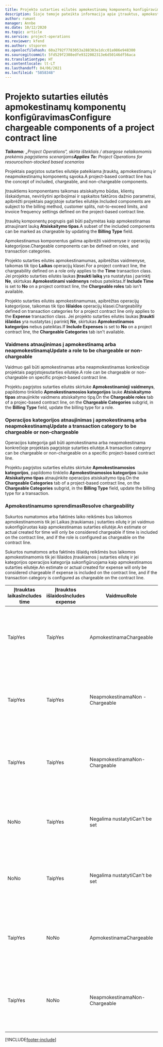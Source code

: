 ```yaml
---
title: Projekto sutarties eilutės apmokestinamų komponentų konfigūravimas
description: Šioje temoje pateikta informacija apie įtrauktus, apmokestinamus ir neapmokestinamus komponentus sutarties eilutėse.
author: rumant
manager: Annbe
ms.date: 10/12/2020
ms.topic: article
ms.service: project-operations
ms.reviewer: kfend
ms.author: stsporen
ms.openlocfilehash: 60a2792f7783053a288303e1dcc01a986e948300
ms.sourcegitcommit: 5fd529f2308edfe9322082313e6d50146df56aca
ms.translationtype: HT
ms.contentlocale: lt-LT
ms.lasthandoff: 04/06/2021
ms.locfileid: "5858348"
---
```

# <a name="configure-chargeable-components-of-a-project-contract-line"></a><span data-ttu-id="5deca-103">Projekto sutarties eilutės apmokestinamų komponentų konfigūravimas</span><span class="sxs-lookup"><span data-stu-id="5deca-103">Configure chargeable components of a project contract line</span></span>

<span data-ttu-id="5deca-104">_**Taikoma:** „Project Operations“, skirta ištekliais / atsargose nelaikomomis prekėmis pagrįstiems scenarijams_</span><span class="sxs-lookup"><span data-stu-id="5deca-104">_**Applies To:** Project Operations for resource/non-stocked based scenarios_</span></span>

<span data-ttu-id="5deca-105">Projektais pagrįstos sutarties eilutėje pateikiama įtrauktų, apmokestinamų ir neapmokestinamų komponentų sąvoka.</span><span class="sxs-lookup"><span data-stu-id="5deca-105">A project-based contract line has the concept of included, chargeable, and non-chargeable components.</span></span>

<span data-ttu-id="5deca-106">Įtrauktiems komponentams taikomas atsiskaitymo būdas, klientų išskaidymas, neviršytini apribojimai ir sąskaitos faktūros dažnio parametrai, apibrėžti projektais pagrįstoje sutarties eilutėje.</span><span class="sxs-lookup"><span data-stu-id="5deca-106">Included components are subject to the billing method, customer splits, not-to-exceed limits, and invoice frequency settings defined on the project-based contract line.</span></span>

<span data-ttu-id="5deca-107">Įtrauktų komponentų pogrupis gali būti pažymėtas kaip apmokestinamas atnaujinant lauką **Atsiskaitymo tipas**.</span><span class="sxs-lookup"><span data-stu-id="5deca-107">A subset of the included components can be marked as chargeable by updating the **Billing Type** field.</span></span>

<span data-ttu-id="5deca-108">Apmokestinamus komponentus galima apibrėžti vaidmenyse ir operacijų kategorijose.</span><span class="sxs-lookup"><span data-stu-id="5deca-108">Chargeable components can be defined on roles, and transaction categories.</span></span>

<span data-ttu-id="5deca-109">Projekto sutarties eilutės apmokestinamumas, apibrėžtas vaidmenyse, taikomas tik tipo **Laikas** operacijų klasei.</span><span class="sxs-lookup"><span data-stu-id="5deca-109">For a project contract line, the chargeability defined on a role only applies to the **Time** transaction class.</span></span> <span data-ttu-id="5deca-110">Jei projekto sutarties eilutės laukas **Įtraukti laiką** yra nustatytas į parinktį **Ne**, skirtukas **Apmokestinami vaidmenys** nebus pateiktas.</span><span class="sxs-lookup"><span data-stu-id="5deca-110">If **Include Time** is set to **No** on a project contract line, the **Chargeable roles** tab isn't available.</span></span>

<span data-ttu-id="5deca-111">Projekto sutarties eilutės apmokestinamumas, apibrėžtas operacijų kategorijose, taikomas tik tipo **Išlaidos** operacijų klasei.</span><span class="sxs-lookup"><span data-stu-id="5deca-111">Chargeability defined on transaction categories for a project contract line only applies to the **Expense** transaction class.</span></span> <span data-ttu-id="5deca-112">Jei projekto sutarties eilutės laukas **Įtraukti išlaidas** yra nustatytas į parinktį **Ne**, skirtukas **Apmokestinamos kategorijos** nebus pateiktas.</span><span class="sxs-lookup"><span data-stu-id="5deca-112">If **Include Expenses** is set to **No** on a project contract line, the **Chargeable Categories** tab isn't available.</span></span>

### <a name="update-a-role-to-be-chargeable-or-non-chargeable"></a><span data-ttu-id="5deca-113">Vaidmens atnaujinimas į apmokestinamą arba neapmokestinamą</span><span class="sxs-lookup"><span data-stu-id="5deca-113">Update a role to be chargeable or non-chargeable</span></span>

<span data-ttu-id="5deca-114">Vaidmuo gali būti apmokestinamas arba neapmokestinamas konkrečioje projektais pagrįstojesutarties eilutėje.</span><span class="sxs-lookup"><span data-stu-id="5deca-114">A role can be chargeable or non-chargeable on specific project-based contract line.</span></span>

<span data-ttu-id="5deca-115">Projektu pagrįstos sutarties eilutės skirtuke **Apmokestinamieji vaidmenys**, papildomo tinklelio **Apmokestinamosios kategorijos** lauke **Atsiskaitymo tipas** atnaujinkite vaidmens atsiskaitymo tipą.</span><span class="sxs-lookup"><span data-stu-id="5deca-115">On the **Chargeable roles** tab of a projec-based contract line, on the **Chargeable Categories** subgrid, in the **Billing Type** field, update the billing type for a role.</span></span>

### <a name="update-a-transaction-category-to-be-chargeable-or-non-chargeable"></a><span data-ttu-id="5deca-116">Operacijos kategorijos atnaujinimas į apmokestinamą arba neapmokestinamą</span><span class="sxs-lookup"><span data-stu-id="5deca-116">Update a transaction category to be chargeable or non-chargeable</span></span>

<span data-ttu-id="5deca-117">Operacijos kategorija gali būti apmokestinama arba neapmokestinama konkrečioje projektais pagrįstoje sutarties eilutėje.</span><span class="sxs-lookup"><span data-stu-id="5deca-117">A transaction category can be chargeable or non-chargeable on a specific project-based contract line.</span></span>

<span data-ttu-id="5deca-118">Projektu pagrįstos sutarties eilutės skirtuke **Apmokestinamosios kategorijos**, papildomo tinklelio **Apmokestinamosios kategorijos** lauke **Atsiskaitymo tipas** atnaujinkite operacijos atsiskaitymo tipą.</span><span class="sxs-lookup"><span data-stu-id="5deca-118">On the **Chargeable Categories** tab of a project-based contract line, on the **Chargeable Categories** subgrid, in the **Billing Type** field, update the billing type for a transaction.</span></span>

### <a name="resolve-chargeability"></a><span data-ttu-id="5deca-119">Apmokestinamumo sprendimas</span><span class="sxs-lookup"><span data-stu-id="5deca-119">Resolve chargeability</span></span>

<span data-ttu-id="5deca-120">Sukurtos numatomos arba faktinės laiko reikšmės bus laikomos apmokestinamomis tik jei Laikas įtraukiamas į sutarties eilutę ir jei vaidmuo sukonfigūruotas kaip apmokestinamas sutarties eilutėje.</span><span class="sxs-lookup"><span data-stu-id="5deca-120">An estimate or actual created for time will only be considered chargeable if time is included on the contract line, and if the role is configured as chargeable on the contract line.</span></span>

<span data-ttu-id="5deca-121">Sukurtos numatomos arba faktinės išlaidų reikšmės bus laikomos apmokestinamomis tik jei Išlaidos įtraukiamos į sutarties eilutę ir jei kategorijos operacijos kategorija sukonfigūruojama kaip apmokestinamos sutarties eilutėje.</span><span class="sxs-lookup"><span data-stu-id="5deca-121">An estimate or actual created for expense will only be considered chargeable if expense is included on the contract line, and if the transaction category is configured as chargeable on the contract line.</span></span>

| <span data-ttu-id="5deca-122">Įtrauktas laikas</span><span class="sxs-lookup"><span data-stu-id="5deca-122">Includes time</span></span> | <span data-ttu-id="5deca-123">Įtrauktos išlaidos</span><span class="sxs-lookup"><span data-stu-id="5deca-123">Includes expense</span></span> | <span data-ttu-id="5deca-124">Vaidmuo</span><span class="sxs-lookup"><span data-stu-id="5deca-124">Role</span></span> | <span data-ttu-id="5deca-125">Kategorija.</span><span class="sxs-lookup"><span data-stu-id="5deca-125">Category</span></span> | <span data-ttu-id="5deca-126">Užduotis</span><span class="sxs-lookup"><span data-stu-id="5deca-126">Task</span></span> |
| --- | --- | --- | --- | --- |
| <span data-ttu-id="5deca-127">Taip</span><span class="sxs-lookup"><span data-stu-id="5deca-127">Yes</span></span> | <span data-ttu-id="5deca-128">Taip</span><span class="sxs-lookup"><span data-stu-id="5deca-128">Yes</span></span> | <span data-ttu-id="5deca-129">Apmokestinama</span><span class="sxs-lookup"><span data-stu-id="5deca-129">Chargeable</span></span> | <span data-ttu-id="5deca-130">Apmokestinama</span><span class="sxs-lookup"><span data-stu-id="5deca-130">Chargeable</span></span> | <span data-ttu-id="5deca-131">Atsiskaitymas pagal faktinį laiką: Apmokestinamas</span><span class="sxs-lookup"><span data-stu-id="5deca-131">Billing on a time actual: Chargeable</span></span> </br><span data-ttu-id="5deca-132">Atsiskaitymas pagal faktines išlaidas: Apmokestinamas</span><span class="sxs-lookup"><span data-stu-id="5deca-132">Billing type on an expense actual: Chargeable</span></span> |
| <span data-ttu-id="5deca-133">Taip</span><span class="sxs-lookup"><span data-stu-id="5deca-133">Yes</span></span> | <span data-ttu-id="5deca-134">Taip</span><span class="sxs-lookup"><span data-stu-id="5deca-134">Yes</span></span> | <span data-ttu-id="5deca-135">Neapmokestinama</span><span class="sxs-lookup"><span data-stu-id="5deca-135">Non - Chargeable</span></span> | <span data-ttu-id="5deca-136">Apmokestinama</span><span class="sxs-lookup"><span data-stu-id="5deca-136">Chargeable</span></span> | <span data-ttu-id="5deca-137">Atsiskaitymas pagal faktinį laiką: Neapmokestinamas</span><span class="sxs-lookup"><span data-stu-id="5deca-137">Billing on a time actual: Non-Chargeable</span></span> </br><span data-ttu-id="5deca-138">Atsiskaitymas pagal faktines išlaidas: Apmokestinamas</span><span class="sxs-lookup"><span data-stu-id="5deca-138">Billing type on an expense actual: Chargeable</span></span> |
| <span data-ttu-id="5deca-139">Taip</span><span class="sxs-lookup"><span data-stu-id="5deca-139">Yes</span></span> | <span data-ttu-id="5deca-140">Taip</span><span class="sxs-lookup"><span data-stu-id="5deca-140">Yes</span></span> | <span data-ttu-id="5deca-141">Neapmokestinama</span><span class="sxs-lookup"><span data-stu-id="5deca-141">Non-Chargeable</span></span> | <span data-ttu-id="5deca-142">Neapmokestinama</span><span class="sxs-lookup"><span data-stu-id="5deca-142">Non-Chargeable</span></span> | <span data-ttu-id="5deca-143">Atsiskaitymas pagal faktinį laiką: Neapmokestinamas</span><span class="sxs-lookup"><span data-stu-id="5deca-143">Billing on a time actual: Non-Chargeable</span></span> </br><span data-ttu-id="5deca-144">Atsiskaitymas pagal faktines išlaidas: Neapmokestinamas</span><span class="sxs-lookup"><span data-stu-id="5deca-144">Billing type on an expense actual: Non-Chargeable</span></span> |
| <span data-ttu-id="5deca-145">No</span><span class="sxs-lookup"><span data-stu-id="5deca-145">No</span></span> | <span data-ttu-id="5deca-146">Taip</span><span class="sxs-lookup"><span data-stu-id="5deca-146">Yes</span></span> | <span data-ttu-id="5deca-147">Negalima nustatyti</span><span class="sxs-lookup"><span data-stu-id="5deca-147">Can't be set</span></span> | <span data-ttu-id="5deca-148">Apmokestinama</span><span class="sxs-lookup"><span data-stu-id="5deca-148">Chargeable</span></span> | <span data-ttu-id="5deca-149">Atsiskaitymas pagal faktinį laiką: Nėra</span><span class="sxs-lookup"><span data-stu-id="5deca-149">Billing on a time actual: Not available</span></span> </br><span data-ttu-id="5deca-150">Atsiskaitymas pagal faktines išlaidas: Apmokestinamas</span><span class="sxs-lookup"><span data-stu-id="5deca-150">Billing type on an expense actual:Chargeable</span></span> |
| <span data-ttu-id="5deca-151">No</span><span class="sxs-lookup"><span data-stu-id="5deca-151">No</span></span> | <span data-ttu-id="5deca-152">Taip</span><span class="sxs-lookup"><span data-stu-id="5deca-152">Yes</span></span> | <span data-ttu-id="5deca-153">Negalima nustatyti</span><span class="sxs-lookup"><span data-stu-id="5deca-153">Can't be set</span></span> | <span data-ttu-id="5deca-154">Neapmokestinama</span><span class="sxs-lookup"><span data-stu-id="5deca-154">Non-Chargeable</span></span> | <span data-ttu-id="5deca-155">Atsiskaitymas pagal faktinį laiką: Nėra</span><span class="sxs-lookup"><span data-stu-id="5deca-155">Billing on a time actual: Not available</span></span> </br><span data-ttu-id="5deca-156">Atsiskaitymas pagal faktines išlaidas: Neapmokestinamas</span><span class="sxs-lookup"><span data-stu-id="5deca-156">Billing type on an expense actual: Non-chargeable</span></span> |
| <span data-ttu-id="5deca-157">Taip</span><span class="sxs-lookup"><span data-stu-id="5deca-157">Yes</span></span> | <span data-ttu-id="5deca-158">No</span><span class="sxs-lookup"><span data-stu-id="5deca-158">No</span></span> | <span data-ttu-id="5deca-159">Apmokestinama</span><span class="sxs-lookup"><span data-stu-id="5deca-159">Chargeable</span></span> | <span data-ttu-id="5deca-160">Negalima nustatyti</span><span class="sxs-lookup"><span data-stu-id="5deca-160">Can't be set</span></span> | <span data-ttu-id="5deca-161">Atsiskaitymas pagal faktinį laiką: Apmokestinamas</span><span class="sxs-lookup"><span data-stu-id="5deca-161">Billing on a time actual: Chargeable</span></span> </br><span data-ttu-id="5deca-162">Atsiskaitymas pagal faktines išlaidas: Nėra</span><span class="sxs-lookup"><span data-stu-id="5deca-162">Billing type on an expense actual: Not available</span></span> |
| <span data-ttu-id="5deca-163">Taip</span><span class="sxs-lookup"><span data-stu-id="5deca-163">Yes</span></span> | <span data-ttu-id="5deca-164">No</span><span class="sxs-lookup"><span data-stu-id="5deca-164">No</span></span> | <span data-ttu-id="5deca-165">Neapmokestinama</span><span class="sxs-lookup"><span data-stu-id="5deca-165">Non-Chargeable</span></span> | <span data-ttu-id="5deca-166">Negalima nustatyti</span><span class="sxs-lookup"><span data-stu-id="5deca-166">Can't be set</span></span> | <span data-ttu-id="5deca-167">Atsiskaitymas pagal faktinį laiką: Neapmokestinamas</span><span class="sxs-lookup"><span data-stu-id="5deca-167">Billing on a time actual: Non-chargeable</span></span> </br> <span data-ttu-id="5deca-168">Atsiskaitymas pagal faktines išlaidas: Nėra</span><span class="sxs-lookup"><span data-stu-id="5deca-168">Billing type on an expense actual: Not available</span></span> |


[!INCLUDE[footer-include](../includes/footer-banner.md)]

